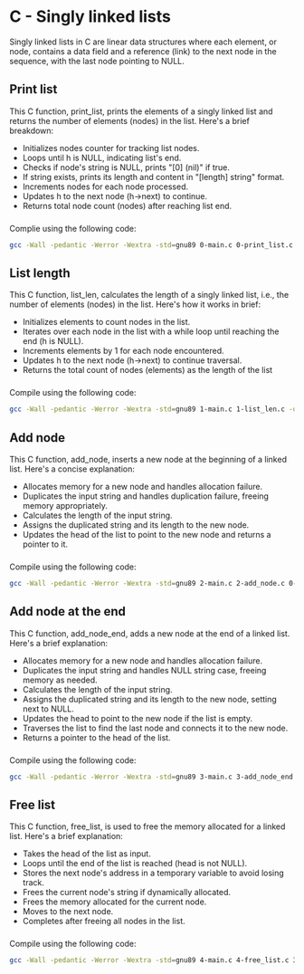 # C - Singly linked lists
Singly linked lists in C are linear data structures where each element, or node, contains a data field and a reference (link) to the next node in the sequence, with the last node pointing to NULL.

## Print list
This C function, print\_list, prints the elements of a singly linked list and returns the number of elements (nodes) in the list. Here's a brief breakdown:

- Initializes nodes counter for tracking list nodes.
- Loops until h is NULL, indicating list's end.
- Checks if node's string is NULL, prints "[0] (nil)" if true.
- If string exists, prints its length and content in "[length] string" format.
- Increments nodes for each node processed.
- Updates h to the next node (h-\>next) to continue.
- Returns total node count (nodes) after reaching list end.
###
Complie using the following code:
```sh
gcc -Wall -pedantic -Werror -Wextra -std=gnu89 0-main.c 0-print_list.c -o a
```
## List length
This C function, list\_len, calculates the length of a singly linked list, i.e., the number of elements (nodes) in the list. Here's how it works in brief:

- Initializes elements to count nodes in the list.
- Iterates over each node in the list with a while loop until reaching the end (h is NULL).
- Increments elements by 1 for each node encountered.
- Updates h to the next node (h-\>next) to continue traversal.
- Returns the total count of nodes (elements) as the length of the list
###
Compile using the following code:
```sh
gcc -Wall -pedantic -Werror -Wextra -std=gnu89 1-main.c 1-list_len.c -o b
```
## Add node

This C function, add\_node, inserts a new node at the beginning of a linked list. Here's a concise explanation:
- Allocates memory for a new node and handles allocation failure.
- Duplicates the input string and handles duplication failure, freeing memory appropriately.
- Calculates the length of the input string.
- Assigns the duplicated string and its length to the new node.
- Updates the head of the list to point to the new node and returns a pointer to it.
###
Compile using the following code:
```sh
gcc -Wall -pedantic -Werror -Wextra -std=gnu89 2-main.c 2-add_node.c 0-print_list.c -o c
```
## Add node at the end
This C function, add\_node\_end, adds a new node at the end of a linked list. Here's a brief explanation:
- Allocates memory for a new node and handles allocation failure.
- Duplicates the input string and handles NULL string case, freeing memory as needed.
- Calculates the length of the input string.
- Assigns the duplicated string and its length to the new node, setting next to NULL.
- Updates the head to point to the new node if the list is empty.
- Traverses the list to find the last node and connects it to the new node.
- Returns a pointer to the head of the list.
###
Compile using the following code:
```sh
gcc -Wall -pedantic -Werror -Wextra -std=gnu89 3-main.c 3-add_node_end.c 0-print_list.c -o d
```
## Free list

This C function, free\_list, is used to free the memory allocated for a linked list. Here's a brief explanation:
- Takes the head of the list as input.
- Loops until the end of the list is reached (head is not NULL).
- Stores the next node's address in a temporary variable to avoid losing track.
- Frees the current node's string if dynamically allocated.
- Frees the memory allocated for the current node.
- Moves to the next node.
- Completes after freeing all nodes in the list.
###
Compile using the following code:
```sh
gcc -Wall -pedantic -Werror -Wextra -std=gnu89 4-main.c 4-free_list.c 3-add_node_end.c 0-print_list.c -o e
```
